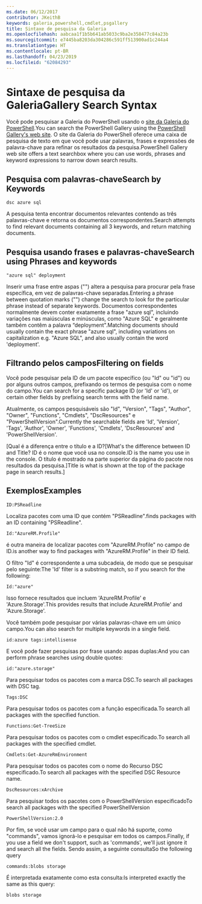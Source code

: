 ```yaml
---
ms.date: 06/12/2017
contributor: JKeithB
keywords: galeria,powershell,cmdlet,psgallery
title: Sintaxe de pesquisa da Galeria
ms.openlocfilehash: aabcaa1f1b5b641ab5033c9ba2e358477c84a23b
ms.sourcegitcommit: e7445ba8203da304286c591ff513900ad1c244a4
ms.translationtype: HT
ms.contentlocale: pt-BR
ms.lasthandoff: 04/23/2019
ms.locfileid: "62084293"
---
```

# <a name="gallery-search-syntax"></a><span data-ttu-id="d7ebc-103">Sintaxe de pesquisa da Galeria</span><span class="sxs-lookup"><span data-stu-id="d7ebc-103">Gallery Search Syntax</span></span>

<span data-ttu-id="d7ebc-104">Você pode pesquisar a Galeria do PowerShell usando o [site da Galeria do PowerShell](https://www.powershellgallery.com/).</span><span class="sxs-lookup"><span data-stu-id="d7ebc-104">You can search the PowerShell Gallery using the [PowerShell Gallery's web site](https://www.powershellgallery.com/).</span></span>
<span data-ttu-id="d7ebc-105">O site da Galeria do PowerShell oferece uma caixa de pesquisa de texto em que você pode usar palavras, frases e expressões de palavra-chave para refinar os resultados da pesquisa.</span><span class="sxs-lookup"><span data-stu-id="d7ebc-105">PowerShell Gallery web site offers a text searchbox where you can use words, phrases and keyword expressions to narrow down search results.</span></span>

## <a name="search-by-keywords"></a><span data-ttu-id="d7ebc-106">Pesquisa com palavras-chave</span><span class="sxs-lookup"><span data-stu-id="d7ebc-106">Search by Keywords</span></span>

    dsc azure sql

<span data-ttu-id="d7ebc-107">A pesquisa tenta encontrar documentos relevantes contendo as três palavras-chave e retorna os documentos correspondentes.</span><span class="sxs-lookup"><span data-stu-id="d7ebc-107">Search attempts to find relevant documents containing all 3 keywords, and return matching documents.</span></span>

## <a name="search-using-phrases-and-keywords"></a><span data-ttu-id="d7ebc-108">Pesquisa usando frases e palavras-chave</span><span class="sxs-lookup"><span data-stu-id="d7ebc-108">Search using Phrases and keywords</span></span>

    "azure sql" deployment

<span data-ttu-id="d7ebc-109">Inserir uma frase entre aspas ("") altera a pesquisa para procurar pela frase específica, em vez de palavras-chave separadas.</span><span class="sxs-lookup"><span data-stu-id="d7ebc-109">Entering a phrase between quotation marks ("") change the search to look for the particular phrase instead of separate keywords.</span></span>
<span data-ttu-id="d7ebc-110">Documentos correspondentes normalmente devem conter exatamente a frase "azure sql", incluindo variações nas maiúsculas e minúsculas, como "Azure SQL" e geralmente também contêm a palavra “deployment".</span><span class="sxs-lookup"><span data-stu-id="d7ebc-110">Matching documents should usually contain the exact phrase "azure sql", including variations on capitalization e.g. "Azure SQL", and also usually contain the word 'deployment'.</span></span>

## <a name="filtering-on-fields"></a><span data-ttu-id="d7ebc-111">Filtrando pelos campos</span><span class="sxs-lookup"><span data-stu-id="d7ebc-111">Filtering on fields</span></span>

<span data-ttu-id="d7ebc-112">Você pode pesquisar pela ID de um pacote específico (ou "Id" ou "id") ou por alguns outros campos, prefixando os termos de pesquisa com o nome do campo.</span><span class="sxs-lookup"><span data-stu-id="d7ebc-112">You can search for a specific package ID (or 'Id' or 'id'), or certain other fields by prefixing search terms with the field name.</span></span>

<span data-ttu-id="d7ebc-113">Atualmente, os campos pesquisáveis são "Id", "Version", "Tags", "Author", "Owner", "Functions", "Cmdlets", "DscResources" e "PowerShellVersion".</span><span class="sxs-lookup"><span data-stu-id="d7ebc-113">Currently the searchable fields are 'Id', 'Version', 'Tags', 'Author', 'Owner', 'Functions', 'Cmdlets', 'DscResources' and 'PowerShellVersion'.</span></span>

<span data-ttu-id="d7ebc-114">[Qual é a diferença entre o título e a ID?</span><span class="sxs-lookup"><span data-stu-id="d7ebc-114">[What's the difference between ID and Title?</span></span> <span data-ttu-id="d7ebc-115">ID é o nome que você usa no console.</span><span class="sxs-lookup"><span data-stu-id="d7ebc-115">ID is the name you use in the console.</span></span> <span data-ttu-id="d7ebc-116">O título é mostrado na parte superior da página do pacote nos resultados da pesquisa.]</span><span class="sxs-lookup"><span data-stu-id="d7ebc-116">Title is what is shown at the top of the package page in search results.]</span></span>

## <a name="examples"></a><span data-ttu-id="d7ebc-117">Exemplos</span><span class="sxs-lookup"><span data-stu-id="d7ebc-117">Examples</span></span>

    ID:PSReadline
    
<span data-ttu-id="d7ebc-118">Localiza pacotes com uma ID que contém "PSReadline".</span><span class="sxs-lookup"><span data-stu-id="d7ebc-118">finds packages with an ID containing "PSReadline".</span></span>

    Id:"AzureRM.Profile"

<span data-ttu-id="d7ebc-119">é outra maneira de localizar pacotes com "AzureRM.Profile" no campo de ID.</span><span class="sxs-lookup"><span data-stu-id="d7ebc-119">is another way to find packages with "AzureRM.Profile" in their ID field.</span></span>

<span data-ttu-id="d7ebc-120">O filtro "Id" é correspondente a uma subcadeia, de modo que se pesquisar pelo seguinte:</span><span class="sxs-lookup"><span data-stu-id="d7ebc-120">The 'Id' filter is a substring match, so if you search for the following:</span></span>

    Id:"azure"

<span data-ttu-id="d7ebc-121">Isso fornece resultados que incluem 'AzureRM.Profile' e 'Azure.Storage'.</span><span class="sxs-lookup"><span data-stu-id="d7ebc-121">This provides results that include AzureRM.Profile' and 'Azure.Storage'.</span></span>

<span data-ttu-id="d7ebc-122">Você também pode pesquisar por várias palavras-chave em um único campo.</span><span class="sxs-lookup"><span data-stu-id="d7ebc-122">You can also search for multiple keywords in a single field.</span></span> 

    id:azure tags:intellisense

<span data-ttu-id="d7ebc-123">E você pode fazer pesquisas por frase usando aspas duplas:</span><span class="sxs-lookup"><span data-stu-id="d7ebc-123">And you can perform phrase searches using double quotes:</span></span>

    id:"azure.storage"

<span data-ttu-id="d7ebc-124">Para pesquisar todos os pacotes com a marca DSC.</span><span class="sxs-lookup"><span data-stu-id="d7ebc-124">To search all packages with DSC tag.</span></span>

    Tags:DSC

<span data-ttu-id="d7ebc-125">Para pesquisar todos os pacotes com a função especificada.</span><span class="sxs-lookup"><span data-stu-id="d7ebc-125">To search all packages with the specified function.</span></span>

    Functions:Get-TreeSize

<span data-ttu-id="d7ebc-126">Para pesquisar todos os pacotes com o cmdlet especificado.</span><span class="sxs-lookup"><span data-stu-id="d7ebc-126">To search all packages with the specified cmdlet.</span></span>

    Cmdlets:Get-AzureRmEnvironment

<span data-ttu-id="d7ebc-127">Para pesquisar todos os pacotes com o nome do Recurso DSC especificado.</span><span class="sxs-lookup"><span data-stu-id="d7ebc-127">To search all packages with the specified DSC Resource name.</span></span>

    DscResources:xArchive

<span data-ttu-id="d7ebc-128">Para pesquisar todos os pacotes com o PowerShellVersion especificado</span><span class="sxs-lookup"><span data-stu-id="d7ebc-128">To search all packages with the specified PowerShellVersion</span></span>

    PowerShellVersion:2.0

<span data-ttu-id="d7ebc-129">Por fim, se você usar um campo para o qual não há suporte, como "commands", vamos ignorá-lo e pesquisar em todos os campos.</span><span class="sxs-lookup"><span data-stu-id="d7ebc-129">Finally, if you use a field we don't support, such as 'commands', we'll just ignore it and search all the fields.</span></span> <span data-ttu-id="d7ebc-130">Sendo assim, a seguinte consulta</span><span class="sxs-lookup"><span data-stu-id="d7ebc-130">So the following query</span></span>

    commands:blobs storage

<span data-ttu-id="d7ebc-131">É interpretada exatamente como esta consulta:</span><span class="sxs-lookup"><span data-stu-id="d7ebc-131">Is interpreted exactly the same as this query:</span></span>

    blobs storage
